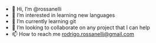 - 👋 Hi, I’m @rossanelli
- 👀 I’m interested in learning new languages
- 🌱 I’m currently learning git
- 💞️ I’m looking to collaborate on any project that I can help
- 📫 How to reach me rodrigo.rossanelli@gmail.com

<!---
rossanelli/rossanelli is a ✨ special ✨ repository because its `README.md` (this file) appears on your GitHub profile.
You can click the Preview link to take a look at your changes.
--->
